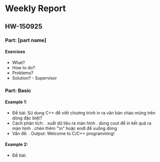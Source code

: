 # Weekly Report
## HW-150925

### Part: [part name]

#### Exercises <number>
+ What?
+ How to do?
+ Problems?
+ Solution? - Supervisor
### Part: Basic
#### Example 1:
+ Đề bài: Sử dung C++ để viết chương trình in ra văn bản chào mừng trên dòng đặc biệt?
+ Cách phân tích:
. xuất dữ liệu ra màn hình 
. dùng cout để in kết quả ra màn hình 
. chèn thêm "\n" hoặc endl để xuống dòng 
+ Vấn đề:
. Output: Welcome to C/C++ programming!
#### Example 2:
+ Đề bài: 
